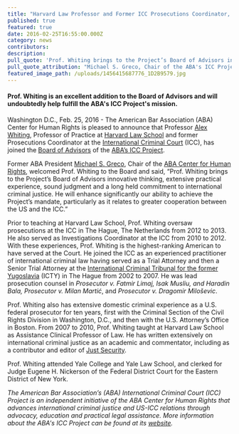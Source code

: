 ```yaml
---
title: "Harvard Law Professor and Former ICC Prosecutions Coordinator, Alex Whiting, Joins the ABA's ICC Project Board of Advisors"
published: true
featured: true
date: 2016-02-25T16:55:00.000Z
category: news
contributors:
description:
pull_quote: 'Prof. Whiting brings to the Project’s Board of Advisors innovative thinking, extensive practical experience, sound judgment and a long held commitment to international criminal justice. He will enhance significantly our ability to achieve the Project’s mandate, particularly as it relates to greater cooperation between the US and the ICC.'
pull_quote_attribution: "Michael S. Greco, Chair of the ABA's ICC Project"
featured_image_path: /uploads/1456415687776_1D2B9579.jpg
---
```



#### Prof. Whiting is an excellent addition to the Board of Advisors and will undoubtedly help fulfill the ABA's ICC Project's mission.

Washington D.C., Feb. 25, 2016 - The American Bar Association (ABA) Center for Human Rights is pleased to announce that Professor [Alex Whiting](http://www.aba-icc.org/board-of-advisors/alex-whiting/), Professor of Practice at [Harvard Law School](http://hls.harvard.edu/) and former Prosecutions Coordinator at the [International Criminal Court](https://www.icc-cpi.int/EN_Menus/icc/Pages/default.aspx) (ICC), has joined the [Board of Advisors](http://www.aba-icc.org/the-aba-icc-project/board-of-advisors/) of the [ABA’s ICC Project](http://www.aba-icc.org).

Former ABA President [Michael S. Greco](http://www.aba-icc.org/board-of-advisors/michael-s-greco/), Chair of the [ABA Center for Human Rights](http://www.americanbar.org/groups/human_rights.html), welcomed Prof. Whiting to the Board and said, “Prof. Whiting brings to the Project’s Board of Advisors innovative thinking, extensive practical experience, sound judgment and a long held commitment to international criminal justice. He will enhance significantly our ability to achieve the Project’s mandate, particularly as it relates to greater cooperation between the US and the ICC.”

Prior to teaching at Harvard Law School, Prof. Whiting oversaw prosecutions at the ICC in The Hague, The Netherlands from 2012 to 2013. He also served as Investigations Coordinator at the ICC from 2010 to 2012. With these experiences, Prof. Whiting is the highest-ranking American to have served at the Court. He joined the ICC as an experienced practitioner of international criminal law having served as a Trial Attorney and then a Senior Trial Attorney at the [International Criminal Tribunal for the former Yugoslavia](http://www.icty.org/) (ICTY) in The Hague from 2002 to 2007. He was lead prosecution counsel in *Prosecutor v. Fatmir Limaj, Isak Musliu, and Haradin Bala,* *Prosecutor v. Milan Martić*, and *Prosecutor v. Dragomir Miloševic*.

Prof. Whiting also has extensive domestic criminal experience as a U.S. federal prosecutor for ten years, first with the Criminal Section of the Civil Rights Division in Washington, D.C., and then with the U.S. Attorney’s Office in Boston. From 2007 to 2010, Prof. Whiting taught at Harvard Law School as Assistance Clinical Professor of Law. He has written extensively on international criminal justice as an academic and commentator, including as a contributor and editor of [Just Security](https://www.justsecurity.org/).

Prof. Whiting attended Yale College and Yale Law School, and clerked for Judge Eugene H. Nickerson of the Federal District Court for the Eastern District of New York.

*The American Bar Association’s (ABA) International Criminal Court (ICC) Project is an independent initiative of the ABA Center for Human Rights that advances international criminal justice and US-ICC relations through advocacy, education and practical legal assistance. More information about the ABA's ICC Project can be found at its [website](http://www.aba-icc.org/).*